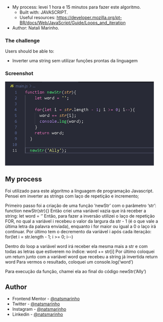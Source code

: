 - My process: levei 1 hora e 15 minutos para fazer este algoritmo.
  - Built with: JAVASCRIPT.
  - Useful resources: https://developer.mozilla.org/pt-BR/docs/Web/JavaScript/Guide/Loops_and_iteration
- Author: Natali Marinho. 

### The challenge

Users should be able to:

- Inverter uma string sem utilizar funções prontas da linguagem

### Screenshot

![](./imagens/screen.png)



## My process

Foi utilizado para este algoritmo a linguagem de programação Javascript. Pensei em inverter as strings com laço de repetição e incremento;

Primeiro passo foi a criação de uma função ‘newStr’ com o parâmetro ‘str’: 
function newStr(str){}
Então criei uma variável vazia que irá receber a string:
let word = ‘’
Então, para fazer a inversão utilizei o laço de repetição FOR, no qual a variável i recebeu o valor da largura da str - 1 (é o que vale a última letra da palavra enviada), enquanto i for maior ou igual a 0 o laço irá continuar.
Por último tem o decremento da variável i após cada iteração:
for(let i = str.length - 1; i >= 0; i--)

Dentro do loop a variável word irá receber ela mesma mais a str e com todas as letras que estiverem no índice:
word += str[i]
Por último coloquei um return junto com a variável word que recebeu a string já invertida
return word
Para vermos o resultado, coloquei um console.log(‘word’)

Para execução da função, chamei ela ao final do código
newStr(‘Ally’)

## Author
- Frontend Mentor - [@natsmarinho](https://www.frontendmentor.io/profile/natsmarinho)
- Twitter - [@natsmarinho](https://www.twitter.com/natsmarinho)
- Instagram - [@natsmarinho](https://www.instagram.com/natsmarinho/)
- Linkedin - [@natsmarinho](https://www.linkedin.com/in/natsmarinho)
